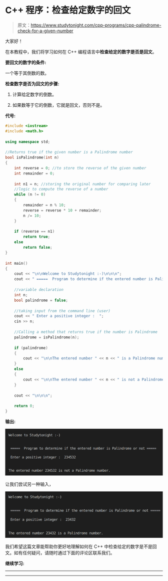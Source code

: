 # C++ 程序：检查给定数字的回文

> 原文：<https://www.studytonight.com/cpp-programs/cpp-palindrome-check-for-a-given-number>

大家好！

在本教程中，我们将学习如何在 C++ 编程语言中**检查给定的数字是否是回文**。

**要回文的数字的条件:**

一个等于其倒数的数。

**检查数字是否为回文的步骤:**

1.  计算给定数字的倒数。

2.  如果数等于它的倒数，它就是回文，否则不是。

**代号:**

```cpp
#include <iostream>
#include <math.h>

using namespace std;

//Returns true if the given number is a Palindrome number
bool isPalindrome(int n)
{
    int reverse = 0; //to store the reverse of the given number
    int remainder = 0;

    int n1 = n; //storing the original number for comparing later
    //logic to compute the reverse of a number
    while (n != 0)
    {
        remainder = n % 10;
        reverse = reverse * 10 + remainder;
        n /= 10;
    }

    if (reverse == n1)
        return true;
    else
        return false;
}

int main()
{
    cout << "\n\nWelcome to Studytonight :-)\n\n\n";
    cout << " =====  Program to determine if the entered number is Palindrome or not ===== \n\n";

    //variable declaration
    int n;
    bool palindrome = false;

    //taking input from the command line (user)
    cout << " Enter a positive integer :  ";
    cin >> n;

    //Calling a method that returns true if the number is Palindrome
    palindrome = isPalindrome(n);

    if (palindrome)
    {
        cout << "\n\nThe entered number " << n << " is a Palindrome number.";
    }
    else
    {
        cout << "\n\nThe entered number " << n << " is not a Palindrome number.";
    }

    cout << "\n\n\n";

    return 0;
}
```

**输出:**

![C++  palindrome program output 1](img/c462f9b0c3aabf598e2e4901fa91bf4f.png)

让我们尝试另一种输入，

![C++  palindrome program output 2](img/3a62ee38a6ba578d6e20947dc36419c5.png)

我们希望这篇文章能帮助你更好地理解如何在 C++ 中检查给定的数字是不是回文。如有任何疑问，请随时通过下面的评论区联系我们。

**继续学习:**

* * *

* * *